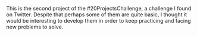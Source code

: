 This is the second project of the #20ProjectsChallenge, a challenge I found on Twitter. Despite that perhaps some of them are quite basic, I thought it would be interesting to develop them in order to keep practicing and  facing new problems to solve.

